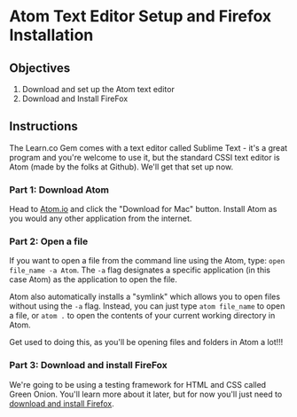 # Atom Text Editor Setup and Firefox Installation

## Objectives

1. Download and set up the Atom text editor
2. Download and Install FireFox

## Instructions

The Learn.co Gem comes with a text editor called Sublime Text - it's a great program and you're welcome to use it, but the standard CSSI text editor is Atom (made by the folks at Github). We'll get that set up now.

### Part 1: Download Atom

Head to [Atom.io](https://atom.io/) and click the "Download for Mac" button. Install Atom as you would any other application from the internet.

### Part 2: Open a file

If you want to open a file from the command line using the Atom, type: `open file_name -a Atom`. The `-a` flag designates a specific application (in this case Atom) as the application to open the file. 

Atom also automatically installs a "symlink" which allows you to open files without using the `-a` flag. Instead, you can just type `atom file_name` to open a file, or `atom .` to open the contents of your current working directory in Atom.

Get used to doing this, as you'll be opening files and folders in Atom a lot!!!

### Part 3: Download and install FireFox

We're going to be using a testing framework for HTML and CSS called Green Onion. You'll learn more about it later, but for now you'll just need to [download and install Firefox](https://www.mozilla.org/en-US/firefox/new/).


